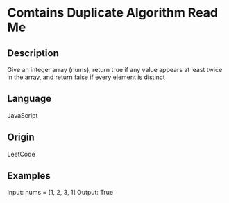 # Comtains Duplicate Algorithm Read Me

## Description

Give an integer array (nums), return true if any value appears at least twice in the array, and return false if every element is distinct

## Language

JavaScript

## Origin

LeetCode

## Examples

Input: nums = [1, 2, 3, 1]
Output: True